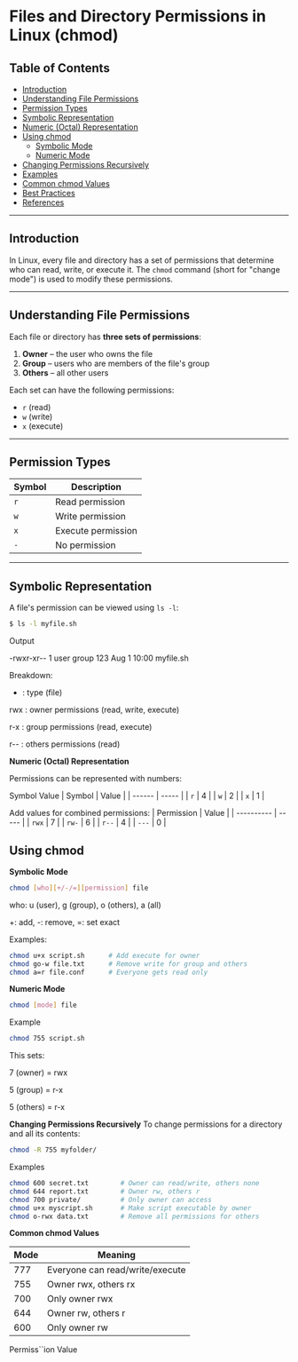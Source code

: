 # Files and Directory Permissions in Linux (chmod)

## Table of Contents
- [Introduction](#introduction)
- [Understanding File Permissions](#understanding-file-permissions)
- [Permission Types](#permission-types)
- [Symbolic Representation](#symbolic-representation)
- [Numeric (Octal) Representation](#numeric-octal-representation)
- [Using chmod](#using-chmod)
  - [Symbolic Mode](#symbolic-mode)
  - [Numeric Mode](#numeric-mode)
- [Changing Permissions Recursively](#changing-permissions-recursively)
- [Examples](#examples)
- [Common chmod Values](#common-chmod-values)
- [Best Practices](#best-practices)
- [References](#references)

---

## Introduction

In Linux, every file and directory has a set of permissions that determine who can read, write, or execute it. The `chmod` command (short for "change mode") is used to modify these permissions.

---

## Understanding File Permissions

Each file or directory has **three sets of permissions**:
1. **Owner** – the user who owns the file
2. **Group** – users who are members of the file's group
3. **Others** – all other users

Each set can have the following permissions:
- `r` (read)
- `w` (write)
- `x` (execute)

---

## Permission Types

| Symbol | Description          |
|--------|----------------------|
| `r`    | Read permission       |
| `w`    | Write permission      |
| `x`    | Execute permission    |
| `-`    | No permission         |

---

## Symbolic Representation

A file's permission can be viewed using `ls -l`:

```bash
$ ls -l myfile.sh
```
Output

-rwxr-xr-- 1 user group 123 Aug 1 10:00 myfile.sh

Breakdown:

- : type (file)

rwx : owner permissions (read, write, execute)

r-x : group permissions (read, execute)

r-- : others permissions (read)

**Numeric (Octal) Representation**

Permissions can be represented with numbers:

Symbol	Value
| Symbol | Value |
| ------ | ----- |
| `r`    | 4     |
| `w`    | 2     |
| `x`    | 1     |


Add values for combined permissions:
| Permission | Value |
| ---------- | ----- |
| `rwx`      | 7     |
| `rw-`      | 6     |
| `r--`      | 4     |
| `---`      | 0     |

## Using chmod

**Symbolic Mode**

```bash
chmod [who][+/-/=][permission] file
```
who: u (user), g (group), o (others), a (all)

+: add, -: remove, =: set exact

Examples:

```bash
chmod u+x script.sh      # Add execute for owner
chmod go-w file.txt      # Remove write for group and others
chmod a=r file.conf      # Everyone gets read only
```

**Numeric Mode**
```bash
chmod [mode] file
```

Example
```bash
chmod 755 script.sh
```

This sets:

7 (owner) = rwx

5 (group) = r-x

5 (others) = r-x

**Changing Permissions Recursively**
To change permissions for a directory and all its contents:

```bash
chmod -R 755 myfolder/
```

Examples
```bash
chmod 600 secret.txt        # Owner can read/write, others none
chmod 644 report.txt        # Owner rw, others r
chmod 700 private/          # Only owner can access
chmod u+x myscript.sh       # Make script executable by owner
chmod o-rwx data.txt        # Remove all permissions for others
```

**Common chmod Values**

| Mode | Meaning                         |
| ---- | ------------------------------- |
| 777  | Everyone can read/write/execute |
| 755  | Owner rwx, others rx            |
| 700  | Only owner rwx                  |
| 644  | Owner rw, others r              |
| 600  | Only owner rw                   |


Permiss``ion	Value

